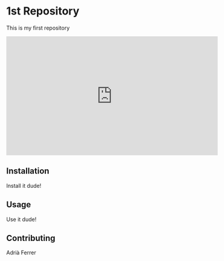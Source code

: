 # 1st Repository

This is my first repository

<iframe width="560" height="315" src="https://www.youtube.com/embed/Edyfmww6kzA" frameborder="0" allowfullscreen></iframe>

## Installation

Install it dude!

## Usage

Use it dude!

## Contributing
Adrià Ferrer
